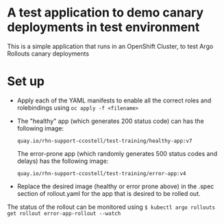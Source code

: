 # A test application to demo canary deployments in test environment

This is a simple application that runs in an OpenShift Cluster, to test Argo Rollouts canary deployments

# Set up

- Apply each of the YAML manifests to enable all the correct roles and rolebindings using `oc apply -f <filename>`

- The "healthy" app (which generates 200 status code) can has the following image: 

  `quay.io/rhn-support-ccostell/test-training/healthy-app:v7`

  The error-prone app (which randomly generates 500 status codes and delays) has the following image:

  `quay.io/rhn-support-ccostell/test-training/error-app:v4`

- Replace the desired image (healthy or error prone above) in the .spec section of rollout.yaml for the app that is      desired to be rolled out.

The status of the rollout can be monitored using `$ kubectl argo rollouts get rollout error-app-rollout --watch`